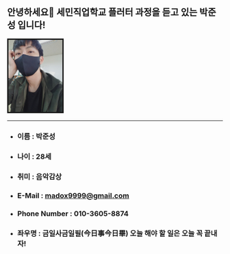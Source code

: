 ## 안녕하세요👋 세민직업학교 플러터 과정을 듣고 있는 박준성 입니다!
<img src = "parkJunSeoung1.jpg" width="25%" alige=left border="3"> 

********

+ ### 이름 : 박준성
+ ### 나이 : 28세
+ ### 취미 : 음악감상 
+ ### E-Mail : madox9999@gmail.com 
+ ### Phone Number : 010-3605-8874
+ ### 좌우명 : 금일사금일필(今日事今日畢)  오늘 해야 할 일은 오늘 꼭 끝내자!  




